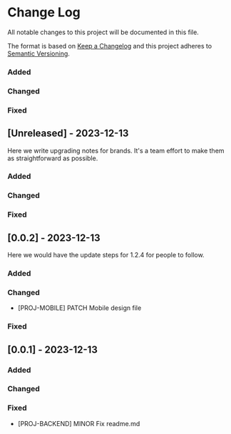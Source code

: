 # Change Log

All notable changes to this project will be documented in this file.

The format is based on [Keep a Changelog](http://keepachangelog.com/)
and this project adheres to [Semantic Versioning](http://semver.org/).

### Added

### Changed

### Fixed

## [Unreleased] - 2023-12-13

Here we write upgrading notes for brands. It's a team effort to make them as
straightforward as possible.

### Added

### Changed

### Fixed

## [0.0.2] - 2023-12-13

Here we would have the update steps for 1.2.4 for people to follow.

### Added

### Changed

- [PROJ-MOBILE] PATCH Mobile design file

### Fixed

## [0.0.1] - 2023-12-13

### Added

### Changed

### Fixed

- [PROJ-BACKEND] MINOR Fix readme.md
